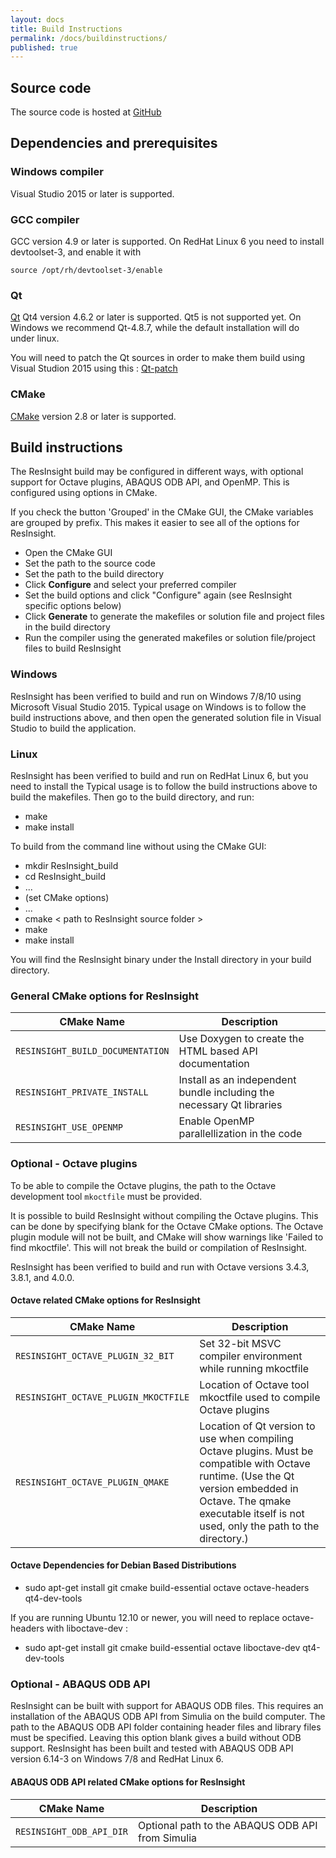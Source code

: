 ```yaml
---
layout: docs
title: Build Instructions
permalink: /docs/buildinstructions/
published: true
---
```


## Source code
The source code is hosted at [GitHub](https://github.com/opm/resinsight)

## Dependencies and prerequisites

### Windows compiler

Visual Studio 2015 or later is supported.

### GCC compiler

GCC version 4.9 or later is supported. On RedHat Linux 6 you need to install devtoolset-3, and enable it with 
    
    source /opt/rh/devtoolset-3/enable

### Qt

[Qt](http://download.qt.io/archive/qt/) Qt4 version 4.6.2 or later is supported. Qt5 is not supported yet.
On Windows we recommend Qt-4.8.7, while the default installation will do under linux. 

You will need to patch the Qt sources in order to make them build using Visual Studion 2015 using this : [Qt-patch](https://github.com/appleseedhq/appleseed/wiki/Making-Qt-4.8.7-compile-with-Visual-Studio-2015) 

### CMake
[CMake](https://cmake.org/download/) version 2.8 or later is supported.

## Build instructions
The ResInsight build may be configured in different ways, with optional support for Octave plugins, ABAQUS ODB API, and OpenMP. This is configured using options in CMake.

If you check the button 'Grouped' in the CMake GUI, the CMake variables are grouped by prefix. This makes it easier to see all of the options for ResInsight.

- Open the CMake GUI
- Set the path to the source code
- Set the path to the build directory
- Click **Configure** and select your preferred compiler
- Set the build options and click "Configure" again (see ResInsight specific options below)
- Click **Generate** to generate the makefiles or solution file and project files in the build directory
- Run the compiler using the generated makefiles or solution file/project files to build ResInsight

### Windows
ResInsight has been verified to build and run on Windows 7/8/10 using Microsoft Visual Studio 2015. Typical usage on Windows is to follow the build instructions above, and then open the generated solution file in Visual Studio to build the application.


### Linux

ResInsight has been verified to build and run on RedHat Linux 6, but you need to install the  Typical usage is to follow the build instructions above to build the makefiles. Then go to the build directory, and run:

- make
- make install

To build from the command line without using the CMake GUI:

- mkdir ResInsight_build
- cd ResInsight_build
- ...
- (set CMake options)
- ...
- cmake < path to ResInsight source folder >
- make
- make install

You will find the ResInsight binary under the Install directory in your build directory.

### General CMake options for ResInsight

| CMake Name   | Description |
|--------------|---------|
| `RESINSIGHT_BUILD_DOCUMENTATION`      | Use Doxygen to create the HTML based API documentation |
| `RESINSIGHT_PRIVATE_INSTALL`          | Install as an independent bundle including the necessary Qt libraries |
| `RESINSIGHT_USE_OPENMP`               | Enable OpenMP parallellization in the code |

### Optional - Octave plugins 
To be able to compile the Octave plugins, the path to the Octave development tool `mkoctfile` must be provided.

It is possible to build ResInsight without compiling the Octave plugins. This can be done by specifying blank for the Octave CMake options. The Octave plugin module will not be built, and CMake will show warnings like 'Failed to find mkoctfile'. This will not break the build or compilation of ResInsight.

ResInsight has been verified to build and run with Octave versions 3.4.3, 3.8.1, and 4.0.0.

#### Octave related CMake options for ResInsight

| CMake Name   | Description |
|--------------|---------|
| `RESINSIGHT_OCTAVE_PLUGIN_32_BIT`     | Set 32-bit MSVC compiler environment while running mkoctfile |
| `RESINSIGHT_OCTAVE_PLUGIN_MKOCTFILE`  | Location of Octave tool mkoctfile used to compile Octave plugins |
| `RESINSIGHT_OCTAVE_PLUGIN_QMAKE`      | Location of Qt version to use when compiling Octave plugins. Must be compatible with Octave runtime. (Use the Qt version embedded in Octave. The qmake executable itself is not used, only the path to the directory.) |

#### Octave Dependencies for Debian Based Distributions

- sudo apt-get install git cmake build-essential octave octave-headers qt4-dev-tools

If you are running Ubuntu 12.10 or newer, you will need to replace octave-headers with liboctave-dev :

- sudo apt-get install git cmake build-essential octave liboctave-dev qt4-dev-tools

### Optional - ABAQUS ODB API 

ResInsight can be built with support for ABAQUS ODB files. This requires an installation of the ABAQUS ODB API from Simulia on the build computer. The path to the ABAQUS ODB API folder containing header files and library files must be specified. Leaving this option blank gives a build without ODB support. ResInsight has been built and tested with ABAQUS ODB API version 6.14-3 on Windows 7/8 and RedHat Linux 6.

#### ABAQUS ODB API related CMake options for ResInsight

| CMake Name   | Description |
|--------------|---------|
| `RESINSIGHT_ODB_API_DIR`              | Optional path to the ABAQUS ODB API from Simulia |

